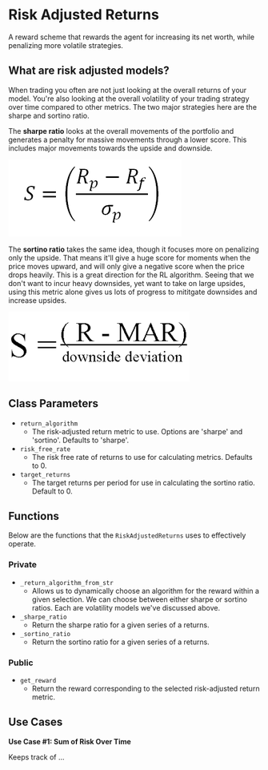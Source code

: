 # Risk Adjusted Returns

A reward scheme that rewards the agent for increasing its net worth, while penalizing more volatile strategies.

## What are risk adjusted models?

When trading you often are not just looking at the overall returns of your model. You're also looking at the overall volatility of your trading strategy over time compared to other metrics. The two major strategies here are the sharpe and sortino ratio.

The **sharpe ratio** looks at the overall movements of the portfolio and generates a penalty for massive movements through a lower score. This includes major movements towards the upside and downside.

![Sharpe Ratio](../../_static/images/sharpe.png)

The **sortino ratio** takes the same idea, though it focuses more on penalizing only the upside. That means it'll give a huge score for moments when the price moves upward, and will only give a negative score when the price drops heavily. This is a great direction for the RL algorithm. Seeing that we don't want to incur heavy downsides, yet want to take on large upsides, using this metric alone gives us lots of progress to mititgate downsides and increase upsides.

![Sortino Ratio](../../_static/images/sortino.png)

## Class Parameters

- `return_algorithm`
  - The risk-adjusted return metric to use. Options are 'sharpe' and 'sortino'. Defaults to 'sharpe'.
- `risk_free_rate`
  - The risk free rate of returns to use for calculating metrics. Defaults to 0.
- `target_returns`
  - The target returns per period for use in calculating the sortino ratio. Default to 0.

## Functions

Below are the functions that the `RiskAdjustedReturns` uses to effectively operate.

### Private

- `_return_algorithm_from_str`
  - Allows us to dynamically choose an algorithm for the reward within a given selection. We can choose between either sharpe or sortino ratios. Each are volatility models we've discussed above.
- `_sharpe_ratio`
  - Return the sharpe ratio for a given series of a returns.
- `_sortino_ratio`
  - Return the sortino ratio for a given series of a returns.

### Public

- `get_reward`
  - Return the reward corresponding to the selected risk-adjusted return metric.

## Use Cases

**Use Case #1: Sum of Risk Over Time**

Keeps track of ...

```py

```

